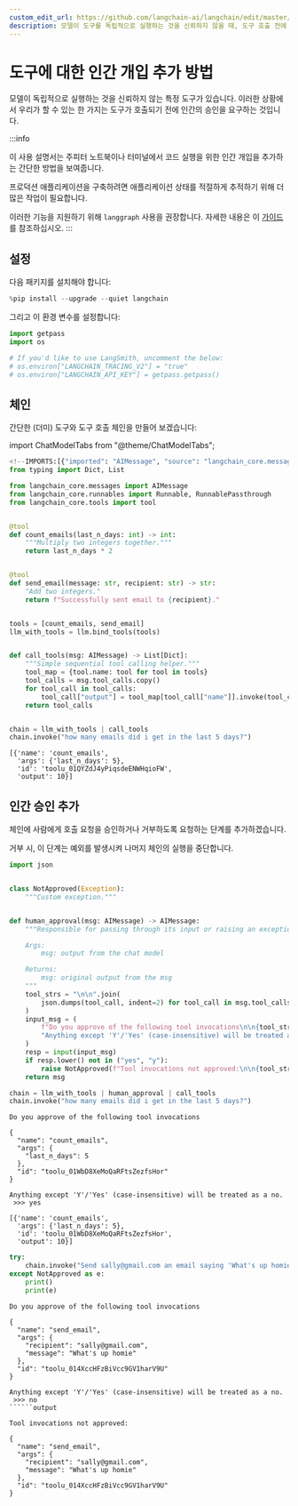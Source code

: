```yaml
---
custom_edit_url: https://github.com/langchain-ai/langchain/edit/master/docs/docs/how_to/tools_human.ipynb
description: 모델이 도구를 독립적으로 실행하는 것을 신뢰하지 않을 때, 도구 호출 전에 인간의 승인을 요구하는 방법을 안내합니다.
---
```


# 도구에 대한 인간 개입 추가 방법

모델이 독립적으로 실행하는 것을 신뢰하지 않는 특정 도구가 있습니다. 이러한 상황에서 우리가 할 수 있는 한 가지는 도구가 호출되기 전에 인간의 승인을 요구하는 것입니다.

:::info

이 사용 설명서는 주피터 노트북이나 터미널에서 코드 실행을 위한 인간 개입을 추가하는 간단한 방법을 보여줍니다.

프로덕션 애플리케이션을 구축하려면 애플리케이션 상태를 적절하게 추적하기 위해 더 많은 작업이 필요합니다.

이러한 기능을 지원하기 위해 `langgraph` 사용을 권장합니다. 자세한 내용은 이 [가이드](https://langchain-ai.github.io/langgraph/how-tos/human-in-the-loop/)를 참조하십시오.
:::

## 설정

다음 패키지를 설치해야 합니다:

```python
%pip install --upgrade --quiet langchain
```


그리고 이 환경 변수를 설정합니다:

```python
import getpass
import os

# If you'd like to use LangSmith, uncomment the below:
# os.environ["LANGCHAIN_TRACING_V2"] = "true"
# os.environ["LANGCHAIN_API_KEY"] = getpass.getpass()
```


## 체인

간단한 (더미) 도구와 도구 호출 체인을 만들어 보겠습니다:

import ChatModelTabs from "@theme/ChatModelTabs";

<ChatModelTabs customVarName="llm"/>


```python
<!--IMPORTS:[{"imported": "AIMessage", "source": "langchain_core.messages", "docs": "https://api.python.langchain.com/en/latest/messages/langchain_core.messages.ai.AIMessage.html", "title": "How to add a human-in-the-loop for tools"}, {"imported": "Runnable", "source": "langchain_core.runnables", "docs": "https://api.python.langchain.com/en/latest/runnables/langchain_core.runnables.base.Runnable.html", "title": "How to add a human-in-the-loop for tools"}, {"imported": "RunnablePassthrough", "source": "langchain_core.runnables", "docs": "https://api.python.langchain.com/en/latest/runnables/langchain_core.runnables.passthrough.RunnablePassthrough.html", "title": "How to add a human-in-the-loop for tools"}, {"imported": "tool", "source": "langchain_core.tools", "docs": "https://api.python.langchain.com/en/latest/tools/langchain_core.tools.convert.tool.html", "title": "How to add a human-in-the-loop for tools"}]-->
from typing import Dict, List

from langchain_core.messages import AIMessage
from langchain_core.runnables import Runnable, RunnablePassthrough
from langchain_core.tools import tool


@tool
def count_emails(last_n_days: int) -> int:
    """Multiply two integers together."""
    return last_n_days * 2


@tool
def send_email(message: str, recipient: str) -> str:
    "Add two integers."
    return f"Successfully sent email to {recipient}."


tools = [count_emails, send_email]
llm_with_tools = llm.bind_tools(tools)


def call_tools(msg: AIMessage) -> List[Dict]:
    """Simple sequential tool calling helper."""
    tool_map = {tool.name: tool for tool in tools}
    tool_calls = msg.tool_calls.copy()
    for tool_call in tool_calls:
        tool_call["output"] = tool_map[tool_call["name"]].invoke(tool_call["args"])
    return tool_calls


chain = llm_with_tools | call_tools
chain.invoke("how many emails did i get in the last 5 days?")
```


```output
[{'name': 'count_emails',
  'args': {'last_n_days': 5},
  'id': 'toolu_01QYZdJ4yPiqsdeENWHqioFW',
  'output': 10}]
```


## 인간 승인 추가

체인에 사람에게 호출 요청을 승인하거나 거부하도록 요청하는 단계를 추가하겠습니다.

거부 시, 이 단계는 예외를 발생시켜 나머지 체인의 실행을 중단합니다.

```python
import json


class NotApproved(Exception):
    """Custom exception."""


def human_approval(msg: AIMessage) -> AIMessage:
    """Responsible for passing through its input or raising an exception.

    Args:
        msg: output from the chat model

    Returns:
        msg: original output from the msg
    """
    tool_strs = "\n\n".join(
        json.dumps(tool_call, indent=2) for tool_call in msg.tool_calls
    )
    input_msg = (
        f"Do you approve of the following tool invocations\n\n{tool_strs}\n\n"
        "Anything except 'Y'/'Yes' (case-insensitive) will be treated as a no.\n >>>"
    )
    resp = input(input_msg)
    if resp.lower() not in ("yes", "y"):
        raise NotApproved(f"Tool invocations not approved:\n\n{tool_strs}")
    return msg
```


```python
chain = llm_with_tools | human_approval | call_tools
chain.invoke("how many emails did i get in the last 5 days?")
```

```output
Do you approve of the following tool invocations

{
  "name": "count_emails",
  "args": {
    "last_n_days": 5
  },
  "id": "toolu_01WbD8XeMoQaRFtsZezfsHor"
}

Anything except 'Y'/'Yes' (case-insensitive) will be treated as a no.
 >>> yes
```


```output
[{'name': 'count_emails',
  'args': {'last_n_days': 5},
  'id': 'toolu_01WbD8XeMoQaRFtsZezfsHor',
  'output': 10}]
```


```python
try:
    chain.invoke("Send sally@gmail.com an email saying 'What's up homie'")
except NotApproved as e:
    print()
    print(e)
```

```output
Do you approve of the following tool invocations

{
  "name": "send_email",
  "args": {
    "recipient": "sally@gmail.com",
    "message": "What's up homie"
  },
  "id": "toolu_014XccHFzBiVcc9GV1harV9U"
}

Anything except 'Y'/'Yes' (case-insensitive) will be treated as a no.
 >>> no
``````output

Tool invocations not approved:

{
  "name": "send_email",
  "args": {
    "recipient": "sally@gmail.com",
    "message": "What's up homie"
  },
  "id": "toolu_014XccHFzBiVcc9GV1harV9U"
}
```